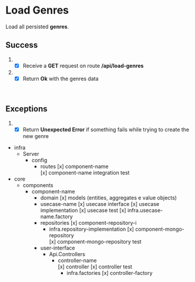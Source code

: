 # Load Genres

Load all persisted **genres**.

## Success

1. - [x] Receive a **GET** request on route **/api/load-genres**
2. - [x] Return **Ok** with the genres data
<br/>

## Exceptions

1. - [x] Return **Unexpected Error** if something fails while trying to create the new genre

- infra
  - Server
    - config
      - routes
        [x] component-name  
        [x] component-name integration test
- core
  - components
    - component-name
      - domain
        [x] models (entities, aggregates e value objects)        
      - usecase-name
        [x] usecase interface
        [x] usecase implementation
        [x] usecase test
        [x] infra.usecase-name.factory
      - repositories
        [x] component-repository-i
        - infra.repository-implementation
          [x] component-mongo-repository     
          [x] component-mongo-repository test     
      - user-interface
          - Api.Controllers
              - controller-name           
                    [x] controller
                    [x] controller test                    
                  - infra.factories
                    [x] controller-factory                 